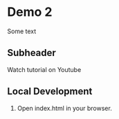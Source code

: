 # Demo 2

Some text

## Subheader

Watch tutorial on Youtube

## Local Development

1. Open index.html in your browser.


